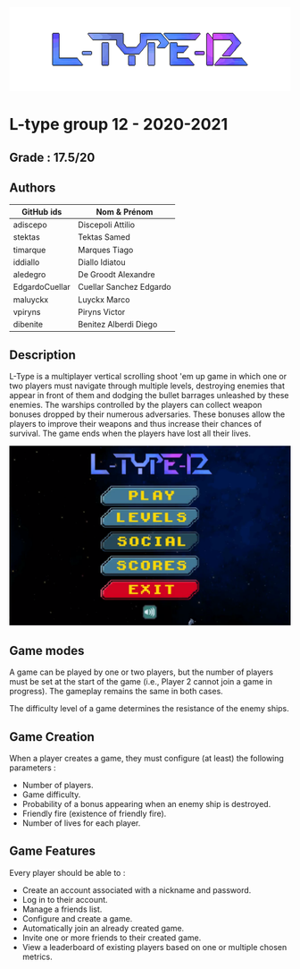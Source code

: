 <img src="screenshots/logo.png" width="750" height="150" />

#  L-type group 12 - 2020-2021

## Grade : 17.5/20

## Authors

| GitHub ids | Nom & Prénom |
|------------|--------------|
|  adiscepo  | Discepoli Attilio |
|  stektas   | Tektas Samed |
|  timarque  |  Marques Tiago |
|  iddiallo  | Diallo Idiatou |
|  aledegro  | De Groodt Alexandre |
|  EdgardoCuellar | Cuellar Sanchez Edgardo |
|  maluyckx  | Luyckx Marco |
|  vpiryns   | Piryns Victor |
|  dibenite  | Benitez Alberdi Diego |


## Description

L-Type is a multiplayer vertical scrolling shoot 'em up game in which one or two players must navigate through multiple levels, destroying enemies that appear in front of them and dodging the bullet barrages unleashed by these enemies. The warships controlled by the players can collect weapon bonuses dropped by their numerous adversaries. These bonuses allow the players to improve their weapons and thus increase their chances of survival. The game ends when the players have lost all their lives. 

<img src="screenshots/menu.png" />

## Game modes
A game can be played by one or two players, but the number of players must be set at the start of the game (i.e., Player 2 cannot join a game in progress). The gameplay remains the same in both cases.

The difficulty level of a game determines the resistance of the enemy ships.

## Game Creation

When a player creates a game, they must configure (at least) the following parameters :

- Number of players.
- Game difficulty.
- Probability of a bonus appearing when an enemy ship is destroyed.
- Friendly fire (existence of friendly fire).
- Number of lives for each player.

## Game Features

Every player should be able to :

- Create an account associated with a nickname and password.
- Log in to their account.
- Manage a friends list.
- Configure and create a game.
- Automatically join an already created game.
- Invite one or more friends to their created game.
- View a leaderboard of existing players based on one or multiple chosen metrics.




